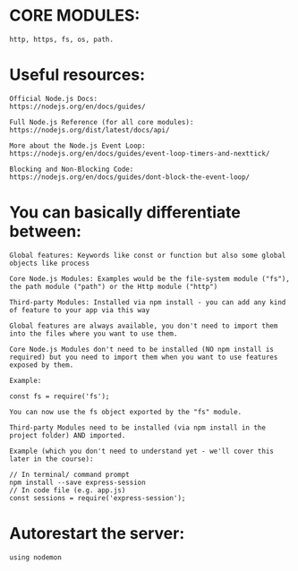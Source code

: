 # CORE MODULES:
	http, https, fs, os, path.
# Useful resources:
	Official Node.js Docs: 
	https://nodejs.org/en/docs/guides/

	Full Node.js Reference (for all core modules): 
	https://nodejs.org/dist/latest/docs/api/

	More about the Node.js Event Loop: 
	https://nodejs.org/en/docs/guides/event-loop-timers-and-nexttick/

	Blocking and Non-Blocking Code: 
	https://nodejs.org/en/docs/guides/dont-block-the-event-loop/

# You can basically differentiate between:

	Global features: Keywords like const or function but also some global objects like process

	Core Node.js Modules: Examples would be the file-system module ("fs"), the path module ("path") or the Http module ("http")

	Third-party Modules: Installed via npm install - you can add any kind of feature to your app via this way

	Global features are always available, you don't need to import them into the files where you want to use them.

	Core Node.js Modules don't need to be installed (NO npm install is required) but you need to import them when you want to use features exposed by them.

	Example:

	const fs = require('fs');

	You can now use the fs object exported by the "fs" module.

	Third-party Modules need to be installed (via npm install in the project folder) AND imported.

	Example (which you don't need to understand yet - we'll cover this later in the course):

	// In terminal/ command prompt
	npm install --save express-session
	// In code file (e.g. app.js)
	const sessions = require('express-session');
	
 # Autorestart the server:
 	using nodemon

